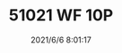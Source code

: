 ﻿---
layout: post 
title: 51021 WF 10P
tags: MX 51021
categories: housing-terminal
overview: 
series: 
part_number: 0567-1
thumb_img: 
small_img: static/202106/567-20210606.jpg
date: 2021/6/6 8:01:17
---



